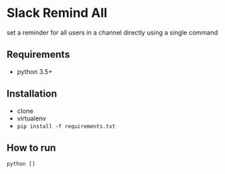 # Slack Remind All

set a reminder for all users in a channel directly using a single command

## Requirements

* python 3.5+

## Installation

* clone
* virtualenv
* `pip install -f requirements.txt`


## How to run

`python []`
